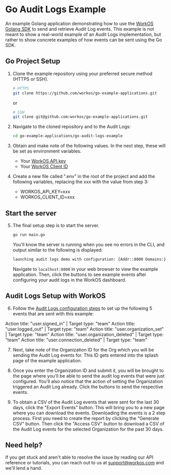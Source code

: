 # Go Audit Logs Example

An example Golang application demonstrating how to use the [WorkOS Golang SDK](https://github.com/workos/workos-go) to send and retrieve Audit Log events. This example is not meant to show a real-world example of an Audit Logs implementation, but rather to show concrete examples of how events can be sent using the Go SDK.

## Go Project Setup

1. Clone the example repository using your preferred secure method (HTTPS or SSH).

   ```bash
   # HTTPS
   git clone https://github.com/workos/go-example-applications.git
   ```

   or

   ```bash
   # SSH
   git clone git@github.com:workos/go-example-applications.git
   ```

2. Navigate to the cloned repository and to the Audit Logs:

   ```bash
   cd go-example-applications/go-audit-logs-example
   ```

3. Obtain and make note of the following values. In the next step, these will be set as environment variables.

   - Your [WorkOS API key](https://dashboard.workos.com/api-keys)
   - Your [WorkOS Client ID](https://dashboard.workos.com/configuration)

4. Create a new file called ".env" in the root of the project and add the following variables, replacing the xxx with the value from step 3:
   - WORKOS_API_KEY=xxx
   - WORKOS_CLIENT_ID=xxx

## Start the server

5. The final setup step is to start the server.

   ```bash
   go run main.go
   ```

   You'll know the server is running when you see no errors in the CLI, and output similar to the following is displayed:

   ```bash
   launching audit logs demo with configuration: {Addr::8000 Domains:}
   ```

   Navigate to `localhost:8000` in your web browser to view the example application. Then, click the buttons to see example events after configuring your audit logs in the WorkOS dashboard.

## Audit Logs Setup with WorkOS

6. Follow the [Audit Logs configuration steps](https://workos.com/docs/audit-logs/emit-an-audit-log-event/sign-in-to-your-workos-dashboard-account-and-configure-audit-log-event-schemas) to set up the following 5 events that are sent with this example:

Action title: "user.signed_in" | Target type: "team"
Action title: "user.logged_out" | Target type: "team"
Action title: "user.organization_set" | Target type: "team"
Action title: "user.organization_deleted" | Target type: "team"
Action title: "user.connection_deleted" | Target type: "team"

7. Next, take note of the Organization ID for the Org which you will be sending the Audit Log events for. This ID gets entered into the splash page of the example application.

8. Once you enter the Organization ID and submit it, you will be brought to the page where you'll be able to send the audit log events that were just configured. You'll also notice that the action of setting the Organization triggered an Audit Log already. Click the buttons to send the respective events.

9. To obtain a CSV of the Audit Log events that were sent for the last 30 days, click the "Export Events" button. This will bring you to a new page where you can download the events. Downloading the events is a 2 step process. First you need to create the report by clicking the "Generate CSV" button. Then click the "Access CSV" button to download a CSV of the Audit Log events for the selected Organization for the past 30 days.

## Need help?

If you get stuck and aren't able to resolve the issue by reading our API reference or tutorials, you can reach out to us at support@workos.com and we'll lend a hand.
